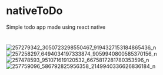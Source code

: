 # nativeToDo
Simple todo app made using react native

#

![257279342_3050723298550467_9194327153184865436_n](https://user-images.githubusercontent.com/22567169/142167224-d858b969-3253-4ef7-98d4-64130f658ad7.jpg)
![257258297_6494034197333874_9059940800585370156_n](https://user-images.githubusercontent.com/22567169/142167456-63e4c1cf-d06a-41cf-92f5-c061d7077c85.jpg)
![257478593_951071619120532_6675817281780353596_n](https://user-images.githubusercontent.com/22567169/142167474-553a9725-9546-4392-b083-915bf9ffabdc.jpg)
![257759096_586792825956358_2149940336626836184_n](https://user-images.githubusercontent.com/22567169/142167395-67bde028-9b33-4252-8688-a0c91d9797b9.jpg)
